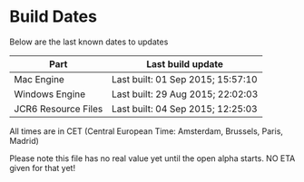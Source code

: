 # Build Dates

Below are the last known dates to updates

Part | Last build update
-----|-----
Mac Engine | Last built: 01 Sep 2015; 15:57:10
Windows Engine | Last built: 29 Aug 2015; 22:02:03
JCR6 Resource Files | Last built: 04 Sep 2015; 12:25:03
All times are in CET (Central European Time: Amsterdam, Brussels, Paris, Madrid)


Please note this file has no real value yet until the open alpha starts. NO ETA given for that yet!
